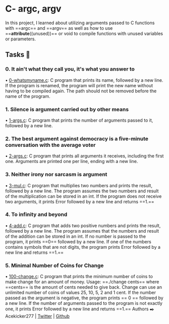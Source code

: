 
# C- argc, argv
In this project, I learned about utilizing arguments passed to C functions with ==argc== and ==argv== as well as how to use ==__attribute__((unused))== or void to compile functions with unused variables or parameters.

## Tasks 📃

### 0. It ain't what they call you, it's what you answer to

• [0-whatsmyname.c](https://github.com/Acekicker277/alx-low_level_programming/blob/main/0x0A-argc_argv/0-whatsmyname.c): C program that prints its name, followed by a new line.
If the program is renamed, the program will print the new name without having to be compiled again.
The path should not be removed before the name of the program.

### 1. Silence is argument carried out by other means

• [1-args.c](https://github.com/Acekicker277/alx-low_level_programming/blob/main/0x0A-argc_argv/1-args.c): C program that prints the number of arguments passed to it, followed by a new line.

### 2. The best argument against democracy is a five-minute conversation with the average voter

• [2-args.c](https://github.com/Acekicker277/alx-low_level_programming/blob/main/0x0A-argc_argv/2-args.c): C program that prints all arguments it receives, including the first one.
Arguments are printed one per line, ending with a new line.

### 3. Neither irony nor sarcasm is argument

• [3-mul.c](https://github.com/Acekicker277/alx-low_level_programming/blob/main/0x0A-argc_argv/3-mul.c): C program that multiplies two numbers and prints the result, followed by a new line.
The program assumes the two numbers and result of the multiplication can be stored in an int.
If the program does not receive two arguments, it prints Error followed by a new line and returns ==1.==

### 4. To infinity and beyond

• [4-add.c](https://github.com/Acekicker277/alx-low_level_programming/blob/main/0x0A-argc_argv/4-add.c): C program that adds two positive numbers and prints the result, followed by a new line.
The program assumes that the numbers and result of the addition can be stored in an int.
If no number is passed to the program, it prints ==0== followed by a new line.
If one of the numbers contains symbols that are not digits, the program prints Error followed by a new line and returns ==1.==

### 5. Minimal Number of Coins for Change
• [100-change.c](https://github.com/Acekicker277/alx-low_level_programming/blob/main/0x0A-argc_argv/100-change.c): C program that prints the minimum number of coins to make change for an amount of money.
Usage: ==./change cents== where ==cents== is the amount of cents needed to give back.
Change can use an unlimited number of coins of values 25, 10, 5, 2 and 1 cent.
If the number passed as the argument is negative, the program prints == 0 == followed by a new line.
If the number of arguments passed to the program is not exactly one, it prints Error followed by a new line and returns ==1.==
Authors ✒️ 
Acekicker277 | [Twitter](https://twitter.com/HaymoreAy?t=iI6aWw2a9dKoUss2BsZhJw&s=09) | [Github](https://github.com/Acekicker277)
